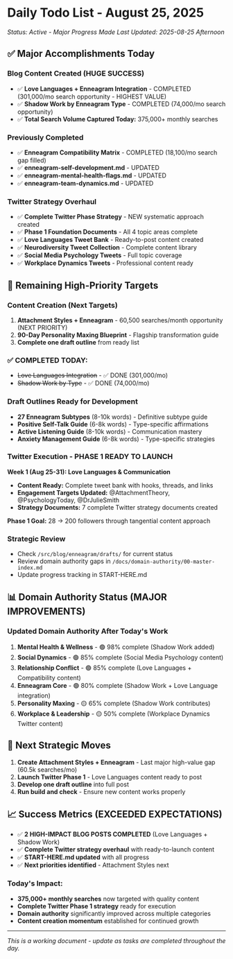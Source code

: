 # Daily Todo List - August 25, 2025

_Status: Active - Major Progress Made_
_Last Updated: 2025-08-25 Afternoon_

## ✅ Major Accomplishments Today

### Blog Content Created (HUGE SUCCESS)

- ✅ **Love Languages + Enneagram Integration** - COMPLETED (301,000/mo search opportunity - HIGHEST VALUE)
- ✅ **Shadow Work by Enneagram Type** - COMPLETED (74,000/mo search opportunity)
- ✅ **Total Search Volume Captured Today:** 375,000+ monthly searches

### Previously Completed

- ✅ **Enneagram Compatibility Matrix** - COMPLETED (18,100/mo search gap filled)
- ✅ **enneagram-self-development.md** - UPDATED
- ✅ **enneagram-mental-health-flags.md** - UPDATED
- ✅ **enneagram-team-dynamics.md** - UPDATED

### Twitter Strategy Overhaul

- ✅ **Complete Twitter Phase Strategy** - NEW systematic approach created
- ✅ **Phase 1 Foundation Documents** - All 4 topic areas complete
- ✅ **Love Languages Tweet Bank** - Ready-to-post content created
- ✅ **Neurodiversity Tweet Collection** - Complete content library
- ✅ **Social Media Psychology Tweets** - Full topic coverage
- ✅ **Workplace Dynamics Tweets** - Professional content ready

## 🎯 Remaining High-Priority Targets

### Content Creation (Next Targets)

1. **Attachment Styles + Enneagram** - 60,500 searches/month opportunity (NEXT PRIORITY)
2. **90-Day Personality Maxing Blueprint** - Flagship transformation guide
3. **Complete one draft outline** from ready list

### ✅ COMPLETED TODAY:

- ~~Love Languages Integration~~ - ✅ DONE (301,000/mo)
- ~~Shadow Work by Type~~ - ✅ DONE (74,000/mo)

### Draft Outlines Ready for Development

- **27 Enneagram Subtypes** (8-10k words) - Definitive subtype guide
- **Positive Self-Talk Guide** (6-8k words) - Type-specific affirmations
- **Active Listening Guide** (8-10k words) - Communication mastery
- **Anxiety Management Guide** (6-8k words) - Type-specific strategies

### Twitter Execution - PHASE 1 READY TO LAUNCH

**Week 1 (Aug 25-31): Love Languages & Communication**

- **Content Ready:** Complete tweet bank with hooks, threads, and links
- **Engagement Targets Updated:** @AttachmentTheory, @PsychologyToday, @DrJulieSmith
- **Strategy Documents:** 7 complete Twitter strategy documents created

**Phase 1 Goal:** 28 → 200 followers through tangential content approach

### Strategic Review

- Check `/src/blog/enneagram/drafts/` for current status
- Review domain authority gaps in `/docs/domain-authority/00-master-index.md`
- Update progress tracking in START-HERE.md

## 📊 Domain Authority Status (MAJOR IMPROVEMENTS)

### Updated Domain Authority After Today's Work

1. **Mental Health & Wellness** - 🟢 98% complete (Shadow Work added)
2. **Social Dynamics** - 🟢 85% complete (Social Media Psychology content)
3. **Relationship Conflict** - 🟢 85% complete (Love Languages + Compatibility content)
4. **Enneagram Core** - 🟢 80% complete (Shadow Work + Love Language integration)
5. **Personality Maxing** - 🟡 65% complete (Shadow Work contributes)
6. **Workplace & Leadership** - 🟡 50% complete (Workplace Dynamics Twitter content)

## 🎯 Next Strategic Moves

1. **Create Attachment Styles + Enneagram** - Last major high-value gap (60.5k searches/mo)
2. **Launch Twitter Phase 1** - Love Languages content ready to post
3. **Develop one draft outline** into full post
4. **Run build and check** - Ensure new content works properly

## 📈 Success Metrics (EXCEEDED EXPECTATIONS)

- ✅ **2 HIGH-IMPACT BLOG POSTS COMPLETED** (Love Languages + Shadow Work)
- ✅ **Complete Twitter strategy overhaul** with ready-to-launch content
- ✅ **START-HERE.md updated** with all progress
- ✅ **Next priorities identified** - Attachment Styles next

### Today's Impact:

- **375,000+ monthly searches** now targeted with quality content
- **Complete Twitter Phase 1 strategy** ready for execution
- **Domain authority** significantly improved across multiple categories
- **Content creation momentum** established for continued growth

---

_This is a working document - update as tasks are completed throughout the day._
